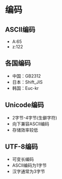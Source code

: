 # 编码
## ASCII编码 
- A:65
- z:122
## 各国编码
- 中国：GB2312
- 日本：Shift_JIS
- 韩国：Euc-kr
## Unicode编码
- 2字节-4字节(生僻字符)
- 向下兼容ASCII编码
- 存储效率较低
## UTF-8编码
- 可变长编码
- ASCII编码为1字节
- 汉字通常为3字节
